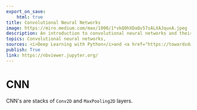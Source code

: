 ```yaml
---
export_on_save:
    html: true
title: Convolutional Neural Networks
image: https://miro.medium.com/max/1000/1*vkQ0hXDaQv57sALXAJquxA.jpeg
description: An introduction to convolutional neural networks and their implications
topics: Convolutional neural networks, 
sources: <i>Deep Learning with Python</i>and <a href="https://towardsdatascience.com/a-comprehensive-guide-to-convolutional-neural-networks-the-eli5-way-3bd2b1164a53">this Medium article</a>
publish: True
link: https://nbviewer.jupyter.org/
---
```


# CNN 

CNN's are stacks of `Conv2D` and `MaxPooling2D` layers. 